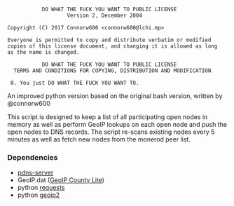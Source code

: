 ```text
           DO WHAT THE FUCK YOU WANT TO PUBLIC LICENSE
                   Version 2, December 2004

Copyright (C) 2017 Connorw600 <connorw600@lchi.mp>

Everyone is permitted to copy and distribute verbatim or modified
copies of this license document, and changing it is allowed as long
as the name is changed.

           DO WHAT THE FUCK YOU WANT TO PUBLIC LICENSE
  TERMS AND CONDITIONS FOR COPYING, DISTRIBUTION AND MODIFICATION

 0. You just DO WHAT THE FUCK YOU WANT TO.
 ```

An improved python version based on the original bash version, written by @connorw600 

This script is designed to keep a list of all participating open nodes in memory as well as perform GeoIP lookups on 
each open node and push the open nodes to DNS records.
The script re-scans existing nodes every 5 minutes as well as fetch new nodes from the monerod peer list.


### Dependencies
* [pdns-server](https://repo.powerdns.com/)
* GeoIP.dat ([GeoIP  County Lite](https://dev.maxmind.com/geoip/legacy/geolite/)) 
* python [requests](https://pypi.python.org/pypi/requests/)
* python [geoip2](https://pypi.python.org/pypi/geoip2/)